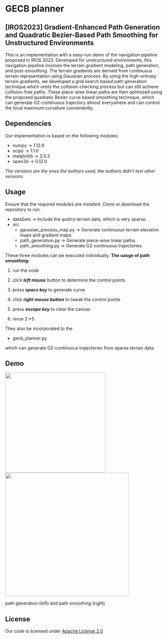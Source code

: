 # GECB planner
## [IROS2023] Gradient-Enhanced Path Generation and Quadratic Bezier-Based Path Smoothing for Unstructured Environments

This is an implementation with a easy-run demo of the navigation pipeline proposed in IROS 2023. Developed for unstructured environments, this navigation pipeline involves the terrain gradient modeling, path generation, and post-smoothing. The terrain gradients are derived from continuous terrain representation using Gaussian process.  By using the high-entropy terrain gradients, we developed a grid search based path generation technique which omits the collision-checking process but can still achieve collision-free paths. These piece-wise linear paths are then optimized using the proposed quadratic Bezier curve based smoothing technique, which can generate G2-continuous trajectory almost everywhere and can control the local maximum curvature conveniently.
## Dependencies
Our implementation is based on the following modules:
* numpy $\rightarrow$ 1.12.6
* scipy  $\rightarrow$  1.1.0
* matplotlib  $\rightarrow$ 3.5.3
* open3d   $\rightarrow$ 0.12.0

*The versions are the ones the authors used, the authors didn't test other versions.*
## Usage
Ensure that the required modules are installed. 
Clone or download the repository to run.

* dataSets $\rightarrow$  Include the *quarry* terrain data, which is very sparse.
* src
     * gaussian_process_map.py $\rightarrow$ Generate continuous terrain elevation maps and gradient maps.
     * path_generation.py $\rightarrow$ Generate piece-wise linear paths.
     * path_smoothing.py $\rightarrow$  Generate G2-continuous trajectories.
  
These three modules can be executed individually. 
 **The uasge of path smoothing:**

1) run the code

2) click ***left mouse*** button to determine the control points

3) press ***space key*** to generate curve

4) click ***right mouse button*** to tweak the control points

5) press ***escape key*** to clear the canvas

6) rerun 2->5
 
 They also be incorporated to the 
 * gecb_planner.py
 
 which can generate G2-continuous trajectories from sparse terrain data.
 ## Demo
 <img src="https://lh3.googleusercontent.com/wjO2O6AC3KiT8Tvf1tV632XxUKghCvYSaN67EaIBuutHq9d2D4z2w0MC5YVU3nS2DuDfma4qc7MCUJu0sOKSGgX5GyINN__L-LHEaa2EPtoEPRwMyvZZpjYvuTMuwmbM3dDvpT8VTnYqBZwDRkVeSJu_r0WH0SFSeENxqxqXUntxVX2FAmYSxnB4OtnP9inXfkSYQrNYL_fORaQeXO1SdpBBOAA8_Iqr-Hk-CigIpmetGdVqMzDJYFHfHox9ehpHbZt9bG_9SZ3obZNsf55-6eJeRW_2I6e5Af3dlhDQpvEKGUcu5e1ZPTBNL0bBhbMk8pZ7hs4PIgFfrj4kpQXktkyDN_X2hkKPPy02rLcC2QNffTDAq7Qs12n_j0UTW8w6FGLceeN9PsSUVI__23_HauS67BseWVi1psd5adCTSRklVQQMU1iDN8FSdXFXiwdH9u6Qtfl13u09chQxMWbpwM0mkKkFmBFjMg57pDdpkMs3zXAzXG0YuROcO9TlEUTyA3oOCiMCgW5nD604Ohw7YiWhhlh_Gdamww-nrno0nqnFx81uP-AGEIlNoFiD96fHKtzJg61Hb883kf_DiLxTT1BJm3L6bUn-rtMJyyrM3wvZwXpcJIWk_Ybl3nIQnbB29pVxxFj6-d5iotFd4K1G5JE6Vl2u3fiCSt2gVHQBcpN2Excumb07B5j9jn038JegiqekXXXL097_saep6Qf3jVpETUetHFD9GNcy4QQmg0yCLNtA9AxkW9Qq_ABV4nx4ZWDkTEPUZVN01Tww8i6GSI5IV1r0kLpWrmfEredSSL_ZuTFWOYhcwTIzT-O8eUJ572U5EmVlTbsI_walYJadVrJzFO_vq7BrKuxHNBppqOSihpnluu_TmM0RETutJPvPnJ1xyebXInF5yTwOqe37O2PalgBckBJroFTH4U1bIE2z=w828-h776-no?authuser=0" width="320" />
 
 <img src="http://c.nxw.so/bkNAa" width="395" />
  
path generation (left) and path smoothing (right)
 
## License
Our code is licensed under [Apache License 2.0](https://github.com/SS47816/fiss_planner/blob/main/LICENSE) 

